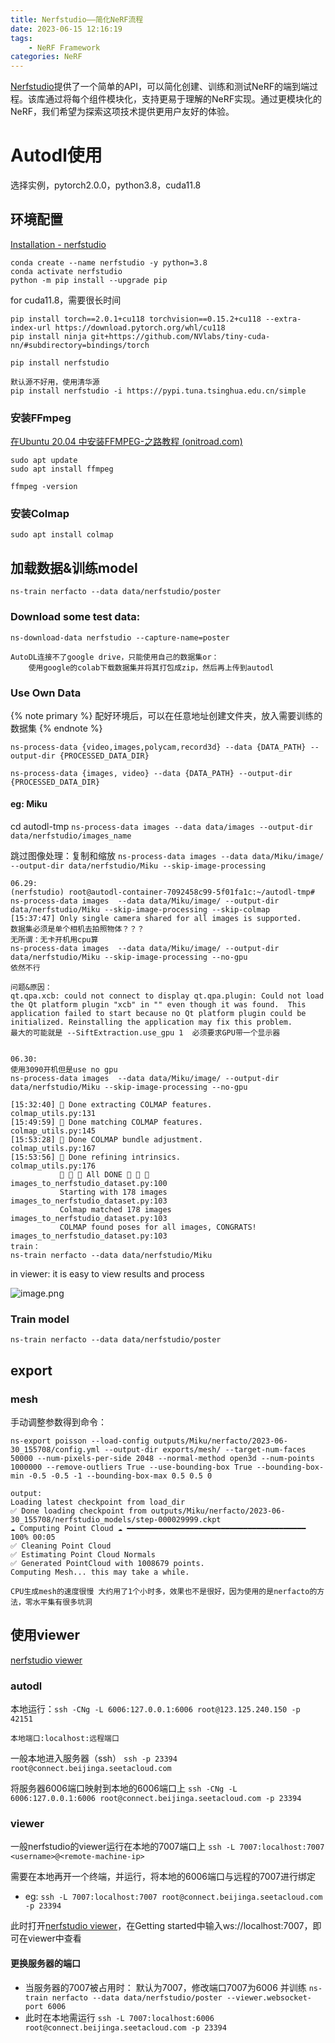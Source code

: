 ```yaml
---
title: Nerfstudio——简化NeRF流程
date: 2023-06-15 12:16:19
tags:
    - NeRF Framework
categories: NeRF
---
```


[Nerfstudio](https://github.com/nerfstudio-project/nerfstudio/)提供了一个简单的API，可以简化创建、训练和测试NeRF的端到端过程。该库通过将每个组件模块化，支持更易于理解的NeRF实现。通过更模块化的NeRF，我们希望为探索这项技术提供更用户友好的体验。

<!-- more -->

# Autodl使用
选择实例，pytorch2.0.0，python3.8，cuda11.8

## 环境配置
[Installation - nerfstudio](https://docs.nerf.studio/en/latest/quickstart/installation.html)

```
conda create --name nerfstudio -y python=3.8
conda activate nerfstudio
python -m pip install --upgrade pip
```
for cuda11.8，需要很长时间
```
pip install torch==2.0.1+cu118 torchvision==0.15.2+cu118 --extra-index-url https://download.pytorch.org/whl/cu118
pip install ninja git+https://github.com/NVlabs/tiny-cuda-nn/#subdirectory=bindings/torch
```

```shell
pip install nerfstudio

默认源不好用，使用清华源
pip install nerfstudio -i https://pypi.tuna.tsinghua.edu.cn/simple
```

### 安装FFmpeg
[在Ubuntu 20.04 中安装FFMPEG-之路教程 (onitroad.com)](https://www.onitroad.com/jc/linux/ubuntu/faq/how-to-install-ffmpeg-on-ubuntu-20-04.html)
```
sudo apt update 
sudo apt install ffmpeg

ffmpeg -version
```

### 安装Colmap

`sudo apt install colmap`

## 加载数据&训练model

`ns-train nerfacto --data data/nerfstudio/poster`

### Download some test data:

`ns-download-data nerfstudio --capture-name=poster`

```ad-error
AutoDL连接不了google drive，只能使用自己的数据集or：
    使用google的colab下载数据集并将其打包成zip，然后再上传到autodl
```
### Use Own Data 

{% note primary %} 配好环境后，可以在任意地址创建文件夹，放入需要训练的数据集 {% endnote %}

`ns-process-data {video,images,polycam,record3d} --data {DATA_PATH} --output-dir {PROCESSED_DATA_DIR}`

`ns-process-data {images, video} --data {DATA_PATH} --output-dir {PROCESSED_DATA_DIR}`

#### eg: Miku
cd autodl-tmp
`ns-process-data images --data data/images --output-dir data/nerfstudio/images_name`

跳过图像处理：复制和缩放
`ns-process-data images --data data/Miku/image/ --output-dir data/nerfstudio/Miku --skip-image-processing`

```
06.29:
(nerfstudio) root@autodl-container-7092458c99-5f01fa1c:~/autodl-tmp# ns-process-data images  --data data/Miku/image/ --output-dir data/nerfstudio/Miku --skip-image-processing --skip-colmap  
[15:37:47] Only single camera shared for all images is supported.
数据集必须是单个相机去拍照物体？？？
无所谓：无卡开机用cpu算
ns-process-data images  --data data/Miku/image/ --output-dir data/nerfstudio/Miku --skip-image-processing --no-gpu
依然不行

问题&原因：
qt.qpa.xcb: could not connect to display qt.qpa.plugin: Could not load the Qt platform plugin "xcb" in "" even though it was found.  This application failed to start because no Qt platform plugin could be initialized. Reinstalling the application may fix this problem.
最大的可能就是 --SiftExtraction.use_gpu 1  必须要求GPU带一个显示器


06.30:
使用3090开机但是use no gpu
ns-process-data images  --data data/Miku/image/ --output-dir data/nerfstudio/Miku --skip-image-processing --no-gpu

[15:32:40] 🎉 Done extracting COLMAP features.                                                       colmap_utils.py:131
[15:49:59] 🎉 Done matching COLMAP features.                                                         colmap_utils.py:145
[15:53:28] 🎉 Done COLMAP bundle adjustment.                                                         colmap_utils.py:167
[15:53:56] 🎉 Done refining intrinsics.                                                              colmap_utils.py:176
           🎉 🎉 🎉 All DONE 🎉 🎉 🎉                                                images_to_nerfstudio_dataset.py:100
           Starting with 178 images                                                  images_to_nerfstudio_dataset.py:103
           Colmap matched 178 images                                                 images_to_nerfstudio_dataset.py:103
           COLMAP found poses for all images, CONGRATS!                              images_to_nerfstudio_dataset.py:103
train：
ns-train nerfacto --data data/nerfstudio/Miku

```

in viewer:  it is easy to view results and process

![image.png](https://raw.githubusercontent.com/yq010105/Blog_images/main/pictures/20230630161446.png)


### Train model
`ns-train nerfacto --data data/nerfstudio/poster`

## export 
### mesh

手动调整参数得到命令：

```
ns-export poisson --load-config outputs/Miku/nerfacto/2023-06-30_155708/config.yml --output-dir exports/mesh/ --target-num-faces 50000 --num-pixels-per-side 2048 --normal-method open3d --num-points 1000000 --remove-outliers True --use-bounding-box True --bounding-box-min -0.5 -0.5 -1 --bounding-box-max 0.5 0.5 0

output: 
Loading latest checkpoint from load_dir  
✅ Done loading checkpoint from outputs/Miku/nerfacto/2023-06-30_155708/nerfstudio_models/step-000029999.ckpt  
☁ Computing Point Cloud ☁ ━━━━━━━━━━━━━━━━━━━━━━━━━━━━━━━━━━━━━━━━ 100% 00:05  
✅ Cleaning Point Cloud  
✅ Estimating Point Cloud Normals  
✅ Generated PointCloud with 1008679 points.  
Computing Mesh... this may take a while.

CPU生成mesh的速度很慢 大约用了1个小时多，效果也不是很好，因为使用的是nerfacto的方法，零水平集有很多坑洞
```



## 使用viewer
[nerfstudio viewer](https://viewer.nerf.studio/)

### autodl
本地运行：`ssh -CNg -L 6006:127.0.0.1:6006 root@123.125.240.150 -p 42151`

```ad-important
本地端口:localhost:远程端口
```

一般本地进入服务器（ssh）
`ssh -p 23394 root@connect.beijinga.seetacloud.com`

将服务器6006端口映射到本地的6006端口上
`ssh -CNg -L 6006:127.0.0.1:6006 root@connect.beijinga.seetacloud.com -p 23394`

### viewer
一般nerfstudio的viewer运行在本地的7007端口上
`ssh -L 7007:localhost:7007 <username>@<remote-machine-ip>`

需要在本地再开一个终端，并运行，将本地的6006端口与远程的7007进行绑定
- eg: `ssh -L 7007:localhost:7007 root@connect.beijinga.seetacloud.com -p 23394`

此时打开[nerfstudio viewer](https://viewer.nerf.studio/)，在Getting started中输入ws://localhost:7007，即可在viewer中查看

#### 更换服务器的端口
- 当服务器的7007被占用时：
    默认为7007，修改端口7007为6006 并训练
    `ns-train nerfacto --data data/nerfstudio/poster --viewer.websocket-port 6006`
- 此时在本地需运行
    `ssh -L 7007:localhost:6006 root@connect.beijinga.seetacloud.com -p 23394`

